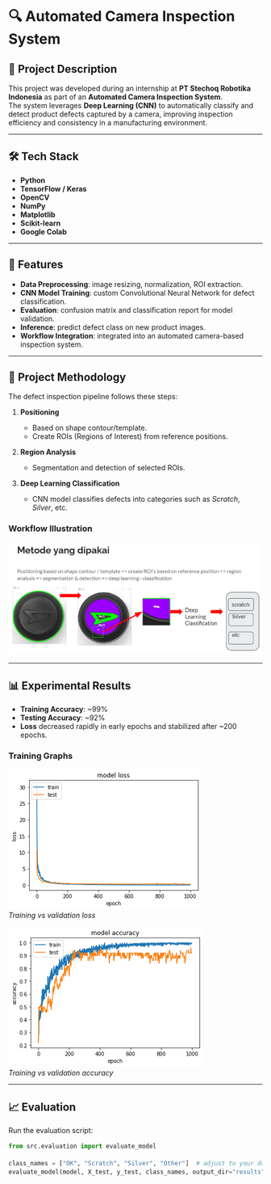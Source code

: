# 🔍 Automated Camera Inspection System

## 📌 Project Description
This project was developed during an internship at **PT Stechoq Robotika Indonesia** as part of an **Automated Camera Inspection System**.  
The system leverages **Deep Learning (CNN)** to automatically classify and detect product defects captured by a camera, improving inspection efficiency and consistency in a manufacturing environment.

---

## 🛠️ Tech Stack
- **Python**
- **TensorFlow / Keras**
- **OpenCV**
- **NumPy**
- **Matplotlib**
- **Scikit-learn**
- **Google Colab**

---

## 🚀 Features
- **Data Preprocessing**: image resizing, normalization, ROI extraction.  
- **CNN Model Training**: custom Convolutional Neural Network for defect classification.  
- **Evaluation**: confusion matrix and classification report for model validation.  
- **Inference**: predict defect class on new product images.  
- **Workflow Integration**: integrated into an automated camera-based inspection system.  

---

## 🧭 Project Methodology

The defect inspection pipeline follows these steps:

1. **Positioning**  
   - Based on shape contour/template.  
   - Create ROIs (Regions of Interest) from reference positions.  

2. **Region Analysis**  
   - Segmentation and detection of selected ROIs.  

3. **Deep Learning Classification**  
   - CNN model classifies defects into categories such as *Scratch*, *Silver*, etc.  

### Workflow Illustration
![Method Used](docs/method.png)

---

## 📊 Experimental Results
- **Training Accuracy**: ~99%  
- **Testing Accuracy**: ~92%  
- **Loss** decreased rapidly in early epochs and stabilized after ~200 epochs.  

### Training Graphs
![Training Loss](results/loss.png)  
*Training vs validation loss*  

![Training Accuracy](results/accuracy.png)  
*Training vs validation accuracy*  


---

## 📈 Evaluation
Run the evaluation script:

```python
from src.evaluation import evaluate_model

class_names = ["OK", "Scratch", "Silver", "Other"]  # adjust to your dataset
evaluate_model(model, X_test, y_test, class_names, output_dir="results")
